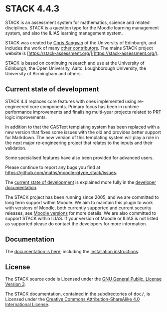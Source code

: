 # STACK 4.4.3

STACK is an assessment system for mathematics, science and related disciplines.  STACK is a question type for the Moodle learning management system, and also the ILIAS learning management system.

STACK was created by [Chris Sangwin](http://www.maths.ed.ac.uk/~csangwin/) of the University of Edinburgh, and includes the work of many [other contributors](https://github.com/maths/moodle-qtype_stack/blob/master/doc/en/About/Credits.md). The mains STACK project website is [https://stack-assessment.org/](https://stack-assessment.org/).

STACK is based on continuing research and use at the University of Edinburgh, the Open University, Aalto, Loughborough University, the University of Birmingham and others.

## Current state of development

STACK 4.4 replaces core features with ones implemented using re-engineered core components. Primary focus has been in runtime performance improvements and finalising multi-year projects related to PRT logic improvements.

In addition to that the CASText templating system has been replaced with a new version that fixes some issues with the old and provides better support for Markdown. The new version of this templating system will play a role in the next major re-engineering project that relates to the inputs and their validation.

Some specialised features have also been provided for advanced users.

Please continue to report any bugs you find at https://github.com/maths/moodle-qtype_stack/issues.

The [current state of development](https://github.com/maths/moodle-qtype_stack/blob/master/doc/en/Developer/Development_track.md) is explained more fully in the [developer documentation](https://github.com/maths/moodle-qtype_stack/blob/master/doc/en/Developer/index.md).

The STACK project has been running since 2005, and we are committed to long term support within Moodle.  We aim to maintain this plugin to work with versions of Moodle, both currently supported and current security releases, see [Moodle versions](https://docs.moodle.org/dev/Releases#Version_support) for more details.  We are also committed to support STACK within ILIAS.  If your version of Moodle or ILIAS is not listed as supported please do contact the developers for more information.

## Documentation

The [documentation is here](https://stack-assessment.org/), including the [installation instructions](https://docs.stack-assessment.org/en/Installation/).

## License

The STACK source code is Licensed under the [GNU General Public, License Version 3](https://github.com/maths/moodle-qtype_stack/blob/master/COPYING.txt).

The STACK documentation, contained in the subdirectories of <tt>doc/</tt>, is Licensed under the [Creative Commons Attribution-ShareAlike 4.0 International License](https://github.com/maths/moodle-qtype_stack/blob/master/doc/COPYING.txt).
